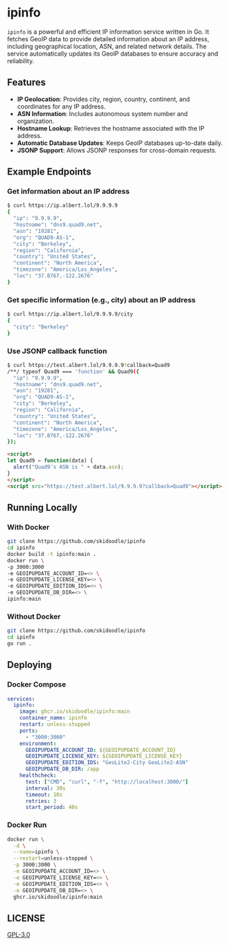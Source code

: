 # ipinfo

`ipinfo` is a powerful and efficient IP information service written in Go. It fetches GeoIP data to provide detailed information about an IP address, including geographical location, ASN, and related network details. The service automatically updates its GeoIP databases to ensure accuracy and reliability.

## Features

- **IP Geolocation**: Provides city, region, country, continent, and coordinates for any IP address.
- **ASN Information**: Includes autonomous system number and organization.
- **Hostname Lookup**: Retrieves the hostname associated with the IP address.
- **Automatic Database Updates**: Keeps GeoIP databases up-to-date daily.
- **JSONP Support**: Allows JSONP responses for cross-domain requests.

## Example Endpoints

### Get information about an IP address

```sh
$ curl https://ip.albert.lol/9.9.9.9
{
  "ip": "9.9.9.9",
  "hostname": "dns9.quad9.net",
  "asn": "19281",
  "org": "QUAD9-AS-1",
  "city": "Berkeley",
  "region": "California",
  "country": "United States",
  "continent": "North America",
  "timezone": "America/Los_Angeles",
  "loc": "37.8767,-122.2676"
}
```

### Get specific information (e.g., city) about an IP address

```sh
$ curl https://ip.albert.lol/9.9.9.9/city
{
  "city": "Berkeley"
}
```

### Use JSONP callback function

```sh
$ curl https://test.albert.lol/9.9.9.9?callback=Quad9
/**/ typeof Quad9 === 'function' && Quad9({
  "ip": "9.9.9.9",
  "hostname": "dns9.quad9.net",
  "asn": "19281",
  "org": "QUAD9-AS-1",
  "city": "Berkeley",
  "region": "California",
  "country": "United States",
  "continent": "North America",
  "timezone": "America/Los_Angeles",
  "loc": "37.8767,-122.2676"
});
```

```html
<script>
let Quad9 = function(data) {
  alert("Quad9's ASN is " + data.asn);
}
</script>
<script src="https://test.albert.lol/9.9.9.9?callback=Quad9"></script>
```

## Running Locally

### With Docker

```sh
git clone https://github.com/skidoodle/ipinfo
cd ipinfo
docker build -t ipinfo:main .
docker run \
-p 3000:3000
-e GEOIPUPDATE_ACCOUNT_ID=<> \
-e GEOIPUPDATE_LICENSE_KEY=<> \
-e GEOIPUPDATE_EDITION_IDS=<> \
-e GEOIPUPDATE_DB_DIR=<> \
ipinfo:main
```

### Without Docker

```sh
git clone https://github.com/skidoodle/ipinfo
cd ipinfo
go run .
```

## Deploying

### Docker Compose

```yaml
services:
  ipinfo:
    image: ghcr.io/skidoodle/ipinfo:main
    container_name: ipinfo
    restart: unless-stopped
    ports:
      - "3000:3000"
    environment:
      GEOIPUPDATE_ACCOUNT_ID: ${GEOIPUPDATE_ACCOUNT_ID}
      GEOIPUPDATE_LICENSE_KEY: ${GEOIPUPDATE_LICENSE_KEY}
      GEOIPUPDATE_EDITION_IDS: "GeoLite2-City GeoLite2-ASN"
      GEOIPUPDATE_DB_DIR: /app
    healthcheck:
      test: ["CMD", "curl", "-f", "http://localhost:3000/"]
      interval: 30s
      timeout: 10s
      retries: 3
      start_period: 40s
```

### Docker Run

```sh
docker run \
  -d \
  --name=ipinfo \
  --restart=unless-stopped \
  -p 3000:3000 \
  -e GEOIPUPDATE_ACCOUNT_ID=<> \
  -e GEOIPUPDATE_LICENSE_KEY=<> \
  -e GEOIPUPDATE_EDITION_IDS=<> \
  -e GEOIPUPDATE_DB_DIR=<> \
  ghcr.io/skidoodle/ipinfo:main
```

## LICENSE

[GPL-3.0](https://github.com/skidoodle/ipinfo/blob/main/license)
